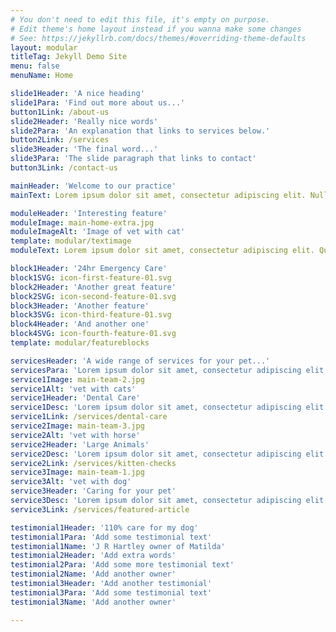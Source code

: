 ```yaml
---
# You don't need to edit this file, it's empty on purpose.
# Edit theme's home layout instead if you wanna make some changes
# See: https://jekyllrb.com/docs/themes/#overriding-theme-defaults
layout: modular
titleTag: Jekyll Demo Site
menu: false
menuName: Home

slide1Header: 'A nice heading'
slide1Para: 'Find out more about us...'
button1Link: /about-us
slide2Header: 'Really nice words'
slide2Para: 'An explanation that links to services below.'
button2Link: /services
slide3Header: 'The final word...'
slide3Para: 'The slide paragraph that links to contact'
button3Link: /contact-us

mainHeader: 'Welcome to our practice'
mainText: Lorem ipsum dolor sit amet, consectetur adipiscing elit. Nullam nec nisi vitae nunc imperdiet imperdiet in quis mauris. Ut a massa a quam gravida dapibus quis id velit. Maecenas neque nisi, lacinia sit amet elementum non, placerat non orci. Quisque viverra pellentesque ex, in dapibus lorem dictum tincidunt. Interdum et malesuada fames ac ante ipsum primis in faucibus. Curabitur maximus aliquam pharetra. Duis mattis ex ex, eu ornare lacus dapibus sed. Integer egestas nibh ac felis elementum, et facilisis diam mattis.

moduleHeader: 'Interesting feature'
moduleImage: main-home-extra.jpg
moduleImageAlt: 'Image of vet with cat'
template: modular/textimage
moduleText: Lorem ipsum dolor sit amet, consectetur adipiscing elit. Quisque consequat consectetur tellus. Curabitur eget felis non purus viverra fermentum condimentum commodo elit. Morbi convallis tempor mi vel convallis. Maecenas purus sem, viverra et blandit eget, condimentum id enim. Cras eu efficitur enim. Duis condimentum ligula non neque consequat, sit amet porta felis imperdiet. Curabitur laoreet dui in fringilla varius. Nullam ipsum tellus, ultrices at odio porta, interdum imperdiet velit.

block1Header: '24hr Emergency Care'
block1SVG: icon-first-feature-01.svg
block2Header: 'Another great feature'
block2SVG: icon-second-feature-01.svg
block3Header: 'Another feature'
block3SVG: icon-third-feature-01.svg
block4Header: 'And another one'
block4SVG: icon-fourth-feature-01.svg
template: modular/featureblocks

servicesHeader: 'A wide range of services for your pet...'
servicesPara: 'Lorem ipsum dolor sit amet, consectetur adipiscing elit. Suspendisse varius enim in eros elementum tristique. Duis cursus, mi quis viverra ornare, eros dolor interdum nulla, ut commodo diam libero vitae erat. Aenean faucibus nibh et justo cursus id rutrum lorem imperdiet. Nunc ut sem vitae risus tristique posuere.'
service1Image: main-team-2.jpg
service1Alt: 'vet with cats'
service1Header: 'Dental Care'
service1Desc: 'Lorem ipsum dolor sit amet, consectetur adipiscing elit. Suspendisse varius enim in eros elementum tristique. Duis cursus, mi quis viverra ornare, eros dolor interdum nulla, ut commodo diam libero vitae erat. Aenean faucibus nibh et justo cursus id rutrum lorem imperdiet. Nunc ut sem vitae risus tristique posuere.'
service1Link: /services/dental-care
service2Image: main-team-3.jpg
service2Alt: 'vet with horse'
service2Header: 'Large Animals'
service2Desc: 'Lorem ipsum dolor sit amet, consectetur adipiscing elit. Suspendisse varius enim in eros elementum tristique. Duis cursus, mi quis viverra ornare, eros dolor interdum nulla, ut commodo diam libero vitae erat. Aenean faucibus nibh et justo cursus id rutrum lorem imperdiet. Nunc ut sem vitae risus tristique posuere.'
service2Link: /services/kitten-checks
service3Image: main-team-1.jpg
service3Alt: 'vet with dog'
service3Header: 'Caring for your pet'
service3Desc: 'Lorem ipsum dolor sit amet, consectetur adipiscing elit. Suspendisse varius enim in eros elementum tristique. Duis cursus, mi quis viverra ornare, eros dolor interdum nulla, ut commodo diam libero vitae erat. Aenean faucibus nibh et justo cursus id rutrum lorem imperdiet. Nunc ut sem vitae risus tristique posuere.'
service3Link: /services/featured-article

testimonial1Header: '110% care for my dog'
testimonial1Para: 'Add some testimonial text'
testimonial1Name: 'J R Hartley owner of Matilda'
testimonial2Header: 'Add extra words'
testimonial2Para: 'Add some more testimonial text'
testimonial2Name: 'Add another owner'
testimonial3Header: 'Add another testimonial'
testimonial3Para: 'Add some testimonial text'
testimonial3Name: 'Add another owner'

---
```

